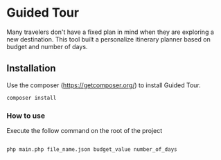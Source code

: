 # Guided Tour

Many travelers don't have a fixed plan in mind when they are exploring a new destination.
This tool built a personalize itinerary planner based on budget and number of days.

## Installation

Use the composer (https://getcomposer.org/) to install Guided Tour.

```bash
composer install
```

### How to use

Execute the follow command on the root of the project
```bash

php main.php file_name.json budget_value number_of_days

```
